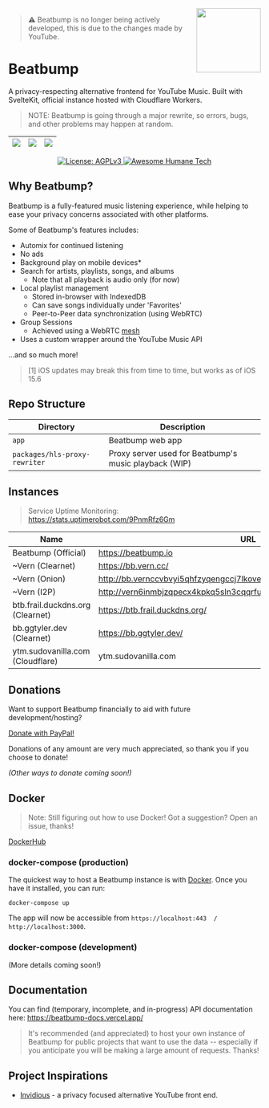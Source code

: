 <img align="right" src=".repo/images/logo-header.png" width="128px" height="128px" />

> :warning: Beatbump is no longer being actively developed, this is due to the changes made by YouTube.

# Beatbump

A privacy-respecting alternative frontend for YouTube Music. Built with SvelteKit, official instance hosted with Cloudflare Workers.

> NOTE: Beatbump is going through a major rewrite, so errors, bugs, and other problems may happen at random.

<div align="center">

| <img src=".repo/images/playlist.jpeg" width=""/> | <img src=".repo/images/m_artist.png" width="" height="auto"/> | <img src=".repo/images/m_queue.png" width=""/> |
| ------------------------------------------------ | ------------------------------------------------------------- | ---------------------------------------------- |

</div>
<p align="center">
	  <a href="https://www.gnu.org/licenses/agpl-3.0.en.html">
    <img alt="License: AGPLv3" src="https://shields.io/badge/License-AGPL%20v3-blue.svg">
  </a>
  <a href="https://codeberg.org/teaserbot-labs/delightful-humane-design">
    <img alt="Awesome Humane Tech" src="https://raw.githubusercontent.com/humanetech-community/awesome-humane-tech/main/humane-tech-badge.svg?sanitize=true">
  </a>
</p>

## Why Beatbump?

Beatbump is a fully-featured music listening experience, while helping to ease your privacy concerns associated with other platforms.

Some of Beatbump's features includes:

- Automix for continued listening
- No ads
- Background play on mobile devices\*
- Search for artists, playlists, songs, and albums
  - Note that all playback is audio only (for now)
- Local playlist management
  - Stored in-browser with IndexedDB
  - Can save songs individually under 'Favorites'
  - Peer-to-Peer data synchronization (using WebRTC)
- Group Sessions
  - Achieved using a WebRTC [mesh](https://en.wikipedia.org/wiki/Mesh_networking)
- Uses a custom wrapper around the YouTube Music API

...and so much more!

> [1] iOS updates may break this from time to time, but works as of iOS 15.6

## Repo Structure

| Directory                     | Description                                           |
| ----------------------------- | ----------------------------------------------------- |
| `app`                         | Beatbump web app                                      |
| `packages/hls-proxy-rewriter` | Proxy server used for Beatbump's music playback (WIP) |


## Instances

> Service Uptime Monitoring: https://stats.uptimerobot.com/9PnmRfz6Gm

| Name                             | URL
| ---                              | ---                                                                       |
| Beatbump (Official)              | https://beatbump.io                                                       |
| ~Vern (Clearnet)                 | https://bb.vern.cc/                                                       |
| ~Vern (Onion)                    | http://bb.vernccvbvyi5qhfzyqengccj7lkove6bjot2xhh5kajhwvidqafczrad.onion/ |
| ~Vern (I2P)                      | http://vern6inmbjzqpecx4kpkq5sln3cqqrfuxfzh4au3tpxbsfbwbnta.b32.i2p/      |
| btb.frail.duckdns.org (Clearnet) | https://btb.frail.duckdns.org/                                            |
| bb.ggtyler.dev (Clearnet)        | https://bb.ggtyler.dev/                                                   |
| ytm.sudovanilla.com (Cloudflare) | ytm.sudovanilla.com                                                       |


## Donations

Want to support Beatbump financially to aid with future development/hosting?

[Donate with PayPal!](https://www.paypal.com/donate/?hosted_button_id=E6YRHKS2H2KP2)

Donations of any amount are very much appreciated, so thank you if you choose to donate!

_(Other ways to donate coming soon!)_

## Docker

> Note: Still figuring out how to use Docker! Got a suggestion? Open an issue, thanks!

[DockerHub](https://hub.docker.com/r/snuffydev/beatbump)

### docker-compose (production)
The quickest way to host a Beatbump instance is with [Docker](https://www.docker.com/get-started). Once you have it installed, you can run:

```
docker-compose up
```

The app will now be accessible from `https://localhost:443  /  http://localhost:3000`.

### docker-compose (development)


(More details coming soon!)

## Documentation

You can find (temporary, incomplete, and in-progress) API documentation here: https://beatbump-docs.vercel.app/

> It's recommended (and appreciated) to host your own instance of Beatbump for public projects that want to use the data -- especially if you anticipate you will be making a large amount of requests. Thanks!

## Project Inspirations

- [Invidious](https://github.com/iv-org/invidious) - a privacy focused alternative YouTube front end.
